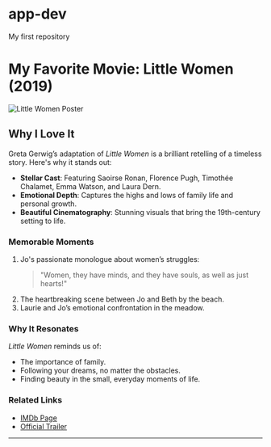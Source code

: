 # app-dev
My first repository
# My Favorite Movie: **Little Women (2019)**

![Little Women Poster](https://upload.wikimedia.org/wikipedia/en/4/4a/Little_Women_2019_poster.png)

## Why I Love It
Greta Gerwig’s adaptation of *Little Women* is a brilliant retelling of a timeless story. Here's why it stands out:
- **Stellar Cast**: Featuring Saoirse Ronan, Florence Pugh, Timothée Chalamet, Emma Watson, and Laura Dern.
- **Emotional Depth**: Captures the highs and lows of family life and personal growth.
- **Beautiful Cinematography**: Stunning visuals that bring the 19th-century setting to life.

### Memorable Moments
1. Jo's passionate monologue about women’s struggles:  
   > "Women, they have minds, and they have souls, as well as just hearts!"
2. The heartbreaking scene between Jo and Beth by the beach.
3. Laurie and Jo’s emotional confrontation in the meadow.

### Why It Resonates
*Little Women* reminds us of:
- The importance of family.
- Following your dreams, no matter the obstacles.
- Finding beauty in the small, everyday moments of life.

### Related Links
- [IMDb Page](https://www.imdb.com/title/tt3281548/)
- [Official Trailer](https://www.youtube.com/watch?v=AST2-4db4ic)

---

